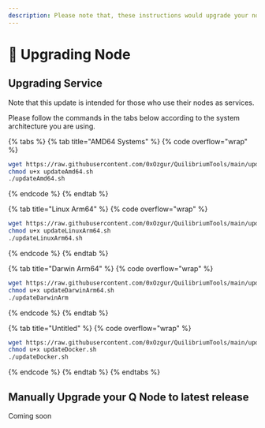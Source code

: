```yaml
---
description: Please note that, these instructions would upgrade your node to V1.4.18
---
```


# 📀 Upgrading Node

## Upgrading Service

Note that this update is intended for those who use their nodes as services.

Please follow the commands in the tabs below according to the system architecture you are using.

{% tabs %}
{% tab title="AMD64 Systems" %}
{% code overflow="wrap" %}
```bash
wget https://raw.githubusercontent.com/0xOzgur/QuilibriumTools/main/updateAmd64.sh 
chmod u+x updateAmd64.sh
./updateAmd64.sh
```
{% endcode %}
{% endtab %}

{% tab title="Linux Arm64" %}
{% code overflow="wrap" %}
```bash
wget https://raw.githubusercontent.com/0xOzgur/QuilibriumTools/main/updateLinuxArm64.sh
chmod u+x updateLinuxArm64.sh
./updateLinuxArm64.sh
```
{% endcode %}
{% endtab %}

{% tab title="Darwin Arm64" %}
{% code overflow="wrap" %}
```bash
wget https://raw.githubusercontent.com/0xOzgur/QuilibriumTools/main/updateDarwinArm64.sh
chmod u+x updateDarwinArm64.sh
./updateDarwinArm
```
{% endcode %}
{% endtab %}

{% tab title="Untitled" %}
{% code overflow="wrap" %}
```bash
wget https://raw.githubusercontent.com/0xOzgur/QuilibriumTools/main/updateDocker.sh
chmod u+x updateDocker.sh
./updateDocker.sh
```
{% endcode %}
{% endtab %}
{% endtabs %}

## Manually Upgrade your Q Node to latest release

Coming soon
